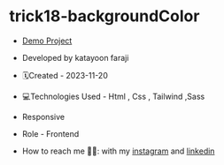 # trick18-backgroundColor

- [Demo Project](https://katayoon-faraji-web.github.io/tricj18-backgroundColor/)

- Developed by katayoon faraji

- 🗓️Created - 2023-11-20

- 💻Technologies Used - Html , Css , Tailwind ,Sass

- Responsive
  
- Role - Frontend

- How to reach me 👩🏻: with my [instagram](https://instagram.com/katayoon_faraji_web) and [linkedin](https://www.linkedin.com/in/katayoon-faraji-web-3b722b207r)
